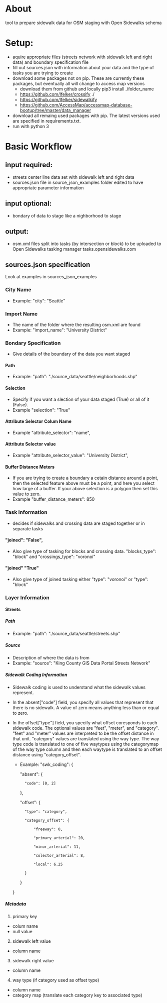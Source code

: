 # About
tool to prepare sidewalk data for OSM staging with Open Sidewalks schema

# Setup:
- aquire appropriate files (streets network with sidewalk left and right data) and boundary specification file
- fill out sources.json with information about your data and the type of tasks you are trying to create
- download some packages not on pip. These are currently these packages, but eventually all will change to access map versions
	- download them from github and locally pip3 install ./folder_name
	- https://github.com/lfelker/crossify ./
	- https://github.com/lfelker/sidewalkify
	- https://github.com/AccessMap/accessmap-database-bootup/tree/master/data_manager
- download all remaing used packages with pip. The latest versions used are specified in requirements.txt. 
- run with python 3 

# Basic Workflow
## input required:
- streets center line data set with sidewalk left and right data
- sources.json file in source_json_examples folder edited to have appropriate parameter information

## input optional:
- bondary of data to stage like a nighborhood to stage

## output:
- osm.xml files split into tasks (by intersection or block) to be uploaded to Open Sidewalks tasking manager tasks.opensidewalks.com

## sources.json specification
Look at examples in sources_json_examples

### City Name
- Example: "city": "Seattle"

### Import Name
- The name of the folder where the resulting osm.xml are found
- Example: "import_name": "University District"

### Bondary Specification
- Give details of the boundary of the data you want staged
#### Path
- Example: "path": "./source_data/seattle/neighborhoods.shp"
#### Selection
- Specify if you want a slection of your data staged (True) or all of it (False).
- Example "selection": "True"
#### Attribute Selector Colum Name
- Example "attribute_selector": "name",
#### Attribute Selector value
- Example "attribute_selector_value": "University District",
#### Buffer Distance Meters
- If you are trying to create a boundary a cetain distance around a point, then the selected feature above must be a point, and here you select how large of a buffer. If your above selection is a polygon then set this value to zero.
- Example "buffer_distance_meters": 850

### Task Information
- decides if sidewalks and crossing data are staged together or in separate tasks
#### "joined": "False",
- Also give type of tasking for blocks and crossing data.  "blocks_type": "block" and  "crossings_type": "voronoi"
#### "joined" "True"
- Also give type of joined tasking either "type": "voronoi" or "type": "block"

### Layer Information
#### Streets
##### Path
- Example: "path": "./source_data/seattle/streets.shp"
##### Source
- Description of where the data is from
- Example: "source": "King County GIS Data Portal Streets Network"
##### Sidewalk Coding Information
- Sidewalk coding is used to understand what the sidewalk values represent. 
- In the absent["code"] field, you specify all values that represent that there is no sidewalk. A value of zero means anything less than or equal to zero.
- In the offset["type"] field, you specify what offset coresponds to each sidewalk code. The optional values are "feet", "meter", and "category". "feet" and "meter" values are interpreted to be the offset distance in that unit. "category" values are translated using the way type. The way type code is translated to one of five waytypes using the categorymap of the way type column and then each waytype is translated to an offset distance using "category_offset".

	- Example:
	"swk_coding": {

		"absent": {

			"code": [0, 2]

		},

		"offset": {

			"type": "category",

			"category_offset": {

	            "freeway": 0,

	            "primary_arterial": 20,

	            "minor_arterial": 11,

	            "colector_arterial": 8,

	            "local": 6.25

          	}

		}

	}
##### Metadata
1) primary key
- colum name
- null value
2) sidewalk left value 
- column name
3) sidewalk right value
- column name
4) way type (if category used as offset type)
- column name
- category map (translate each category key to associated type)

